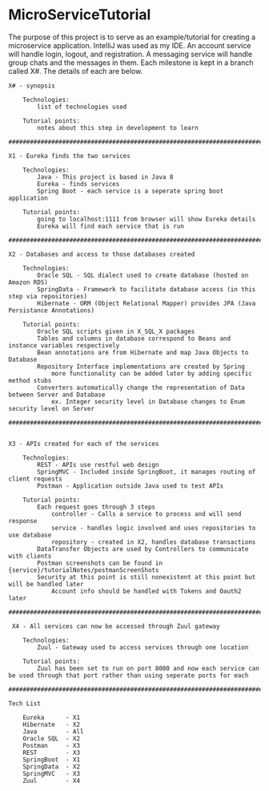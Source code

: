 # MicroServiceTutorial

The purpose of this project is to serve as an example/tutorial for creating a microservice application. IntelliJ
was used as my IDE. An account service will handle login, logout, and registration. A messaging service will handle
group chats and the messages in them. Each milestone is kept in a branch called X#. The details of each are below.

    X# - synopsis

        Technologies:
            list of technologies used

        Tutorial points:
            notes about this step in development to learn

    ###################################################################################################

    X1 - Eureka finds the two services

        Technologies:
            Java - This project is based in Java 8
            Eureka - finds services
            Spring Boot - each service is a seperate spring boot application

        Tutorial points:
            going to localhost:1111 from browser will show Eureka details
            Eureka will find each service that is run

    ####################################################################################################
    
    X2 - Databases and access to those databases created

        Technologies:
            Oracle SQL - SQL dialect used to create database (hosted on Amazon RDS)
            SpringData - Framework to facilitate database access (in this step via repositories)
            Hibernate - ORM (Object Relational Mapper) provides JPA (Java Persistance Annotations)

        Tutorial points:
            Oracle SQL scripts given in X_SQL_X packages
            Tables and columns in database correspond to Beans and instance variables respectively
            Bean annotations are from Hibernate and map Java Objects to Database
            Repository Interface implementations are created by Spring
                more functionality can be added later by adding specific method stubs
            Converters automatically change the representation of Data between Server and Database
                ex. Integer security level in Database changes to Enum security level on Server

    ####################################################################################################


    X3 - APIs created for each of the services

        Technologies:
            REST - APIs use restful web design
            SpringMVC - Included inside SpringBoot, it manages routing of client requests
            Postman - Application outside Java used to test APIs

        Tutorial points:
            Each request goes through 3 steps
                controller - Calls a service to process and will send response
                service - handles logic involved and uses repositories to use database
                repository - created in X2, handles database transactions
            DataTransfer Objects are used by Controllers to communicate with clients
            Postman screenshots can be found in {service}/tutorialNotes/postmanScreenShots
            Security at this point is still nonexistent at this point but will be handled later
                Account info should be handled with Tokens and Oauth2 later

    ####################################################################################################

     X4 - All services can now be accessed through Zuul gateway

        Technologies:
            Zuul - Gateway used to access services through one location

        Tutorial points:
            Zuul has been set to run on port 8080 and now each service can be used through that port rather than using seperate ports for each

    ####################################################################################################

    Tech List

        Eureka      - X1
        Hibernate   - X2
        Java        - All
        Oracle SQL  - X2
        Postman     - X3
        REST        - X3
        SpringBoot  - X1
        SpringData  - X2
        SpringMVC   - X3
        Zuul        - X4

